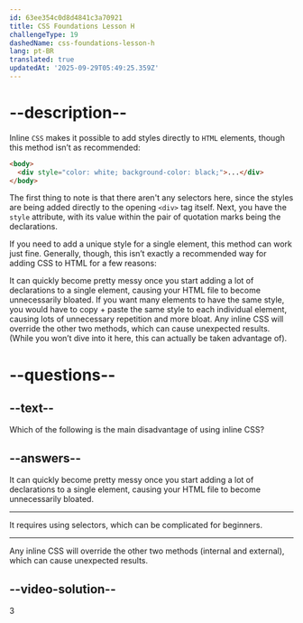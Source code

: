 ```yaml
---
id: 63ee354c0d8d4841c3a70921
title: CSS Foundations Lesson H
challengeType: 19
dashedName: css-foundations-lesson-h
lang: pt-BR
translated: true
updatedAt: '2025-09-29T05:49:25.359Z'
---
```

# --description--

Inline `CSS` makes it possible to add styles directly to `HTML` elements, though this method isn’t as recommended:

```html
<body>
  <div style="color: white; background-color: black;">...</div>
</body>
```

The first thing to note is that there aren't any selectors here, since the styles are being added directly to the opening `<div>` tag itself. Next, you have the `style` attribute, with its value within the pair of quotation marks being the declarations.

If you need to add a unique style for a single element, this method can work just fine. Generally, though, this isn’t exactly a recommended way for adding CSS to HTML for a few reasons:

It can quickly become pretty messy once you start adding a lot of declarations to a single element, causing your HTML file to become unnecessarily bloated.
If you want many elements to have the same style, you would have to copy + paste the same style to each individual element, causing lots of unnecessary repetition and more bloat.
Any inline CSS will override the other two methods, which can cause unexpected results. (While you won’t dive into it here, this can actually be taken advantage of).

# --questions--    

## --text--

Which of the following is the main disadvantage of using inline CSS?

## --answers--

It can quickly become pretty messy once you start adding a lot of declarations to a single element, causing your HTML file to become unnecessarily bloated.

---

It requires using selectors, which can be complicated for beginners.

---

Any inline CSS will override the other two methods (internal and external), which can cause unexpected results.


## --video-solution--

3
